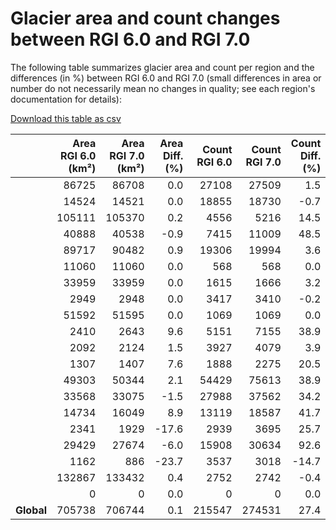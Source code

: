 # Glacier area and count changes between RGI 6.0 and RGI 7.0

The following table summarizes glacier area and count per region and the differences (in %) between RGI 6.0 and RGI 7.0 (small differences in area or number do not necessarily mean no changes in quality; see each region's documentation for details):

[Download this table as csv](../appendix/RGI2000-v7.0-G-comparison-rgi6.csv)

|              |   Area<br>RGI 6.0 (km²) |   Area<br>RGI 7.0 (km²) |   Area<br>Diff. (%) |   Count<br>RGI 6.0 |   Count<br>RGI 7.0 |   Count<br>Diff. (%) |
|:-------------|------------------------:|------------------------:|--------------------:|-------------------:|-------------------:|---------------------:|
| [](rgi01.md) |                   86725 |                   86708 |                 0.0 |              27108 |              27509 |                  1.5 |
| [](rgi02.md) |                   14524 |                   14521 |                 0.0 |              18855 |              18730 |                 -0.7 |
| [](rgi03.md) |                  105111 |                  105370 |                 0.2 |               4556 |               5216 |                 14.5 |
| [](rgi04.md) |                   40888 |                   40538 |                -0.9 |               7415 |              11009 |                 48.5 |
| [](rgi05.md) |                   89717 |                   90482 |                 0.9 |              19306 |              19994 |                  3.6 |
| [](rgi06.md) |                   11060 |                   11060 |                 0.0 |                568 |                568 |                  0.0 |
| [](rgi07.md) |                   33959 |                   33959 |                 0.0 |               1615 |               1666 |                  3.2 |
| [](rgi08.md) |                    2949 |                    2948 |                 0.0 |               3417 |               3410 |                 -0.2 |
| [](rgi09.md) |                   51592 |                   51595 |                 0.0 |               1069 |               1069 |                  0.0 |
| [](rgi10.md) |                    2410 |                    2643 |                 9.6 |               5151 |               7155 |                 38.9 |
| [](rgi11.md) |                    2092 |                    2124 |                 1.5 |               3927 |               4079 |                  3.9 |
| [](rgi12.md) |                    1307 |                    1407 |                 7.6 |               1888 |               2275 |                 20.5 |
| [](rgi13.md) |                   49303 |                   50344 |                 2.1 |              54429 |              75613 |                 38.9 |
| [](rgi14.md) |                   33568 |                   33075 |                -1.5 |              27988 |              37562 |                 34.2 |
| [](rgi15.md) |                   14734 |                   16049 |                 8.9 |              13119 |              18587 |                 41.7 |
| [](rgi16.md) |                    2341 |                    1929 |               -17.6 |               2939 |               3695 |                 25.7 |
| [](rgi17.md) |                   29429 |                   27674 |                -6.0 |              15908 |              30634 |                 92.6 |
| [](rgi18.md) |                    1162 |                     886 |               -23.7 |               3537 |               3018 |                -14.7 |
| [](rgi19.md) |                  132867 |                  133432 |                 0.4 |               2752 |               2742 |                 -0.4 |
| [](rgi20.md) |                       0 |                       0 |                 0.0 |                  0 |                  0 |                  0.0 |
| **Global**   |                  705738 |                  706744 |                 0.1 |             215547 |             274531 |                 27.4 |
